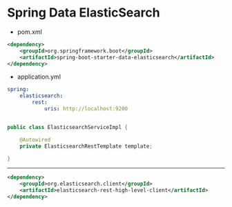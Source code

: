 # Spring Data ElasticSearch


- pom.xml

```xml
<dependency>
    <groupId>org.springframework.boot</groupId>
    <artifactId>spring-boot-starter-data-elasticsearch</artifactId>
</dependency>

```

- application.yml
```yaml
spring:
    elasticsearch:
        rest:
            uris: http://localhost:9200


```


```java

public class ElasticsearchServiceImpl {

    @Autowired
    private ElasticsearchRestTemplate template;

}

```


---


```xml
<dependency>
    <groupId>org.elasticsearch.client</groupId>
    <artifactId>elasticsearch-rest-high-level-client</artifactId>
</dependency>

```